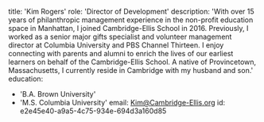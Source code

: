 title: 'Kim Rogers'
role: 'Director of Development'
description: 'With over 15 years of philanthropic management experience in the non-profit education space in Manhattan, I joined Cambridge-Ellis School in 2016. Previously, I worked as a senior major gifts specialist and volunteer management director at Columbia University and PBS Channel Thirteen. I enjoy connecting with parents and alumni to enrich the lives of our earliest learners on behalf of the Cambridge-Ellis School. A native of Provincetown, Massachusetts, I currently reside in Cambridge with my husband and son.'
education:
  - 'B.A. Brown University'
  - 'M.S. Columbia University'
email: Kim@Cambridge-Ellis.org
id: e2e45e40-a9a5-4c75-934e-694d3a160d85

